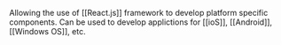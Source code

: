 Allowing the use of [[React.js]] framework to develop platform specific components.
Can be used to develop applictions for [[ioS]], [[Android]], [[Windows OS]], etc.